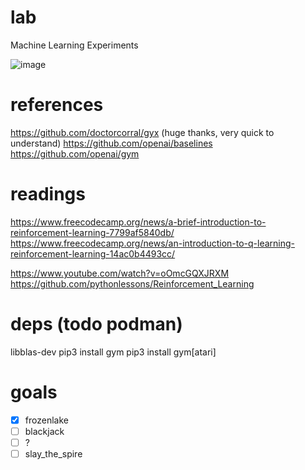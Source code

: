 # lab
Machine Learning Experiments

![image](https://user-images.githubusercontent.com/3028982/109432721-97b53a00-79da-11eb-83e9-cba9b9486eef.png)

# references

https://github.com/doctorcorral/gyx (huge thanks, very quick to understand)
https://github.com/openai/baselines
https://github.com/openai/gym

# readings

https://www.freecodecamp.org/news/a-brief-introduction-to-reinforcement-learning-7799af5840db/
https://www.freecodecamp.org/news/an-introduction-to-q-learning-reinforcement-learning-14ac0b4493cc/

https://www.youtube.com/watch?v=oOmcGQXJRXM
https://github.com/pythonlessons/Reinforcement_Learning

# deps (todo podman)

libblas-dev
pip3 install gym
pip3 install gym[atari]

# goals

- [X] frozenlake
- [ ] blackjack
- [ ] ?
- [ ] slay_the_spire
